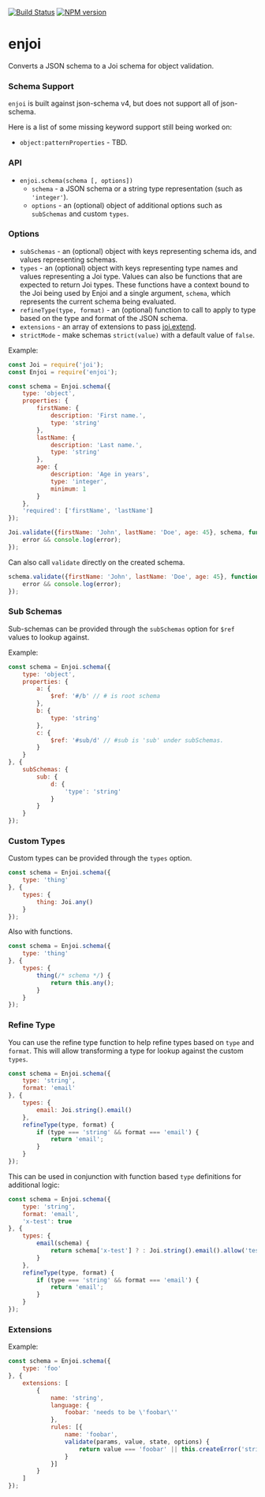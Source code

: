 [![Build Status](https://travis-ci.org/tlivings/enjoi.png)](https://travis-ci.org/tlivings/enjoi) [![NPM version](https://badge.fury.io/js/enjoi.png)](http://badge.fury.io/js/enjoi)

# enjoi

Converts a JSON schema to a Joi schema for object validation.

### Schema Support

`enjoi` is built against json-schema v4, but does not support all of json-schema.

Here is a list of some missing keyword support still being worked on:

- `object:patternProperties` - TBD.

### API

- `enjoi.schema(schema [, options])`
    - `schema` - a JSON schema or a string type representation (such as `'integer'`).
    - `options` - an (optional) object of additional options such as `subSchemas` and custom `types`.
       
### Options
        
- `subSchemas` - an (optional) object with keys representing schema ids, and values representing schemas.
- `types` - an (optional) object  with keys representing type names and values representing a Joi type. Values can also be functions that are expected to return Joi types. These functions have a context bound to the Joi being used by Enjoi and a single argument, `schema`, which represents the current schema being evaluated.
- `refineType(type, format)` - an (optional) function to call to apply to type based on the type and format of the JSON schema.
- `extensions` - an array of extensions to pass [joi.extend](https://github.com/hapijs/joi/blob/master/API.md#extendextension).
- `strictMode` - make schemas `strict(value)` with a default value of `false`.

Example:

```javascript
const Joi = require('joi');
const Enjoi = require('enjoi');

const schema = Enjoi.schema({
    type: 'object',
    properties: {
        firstName: {
            description: 'First name.',
            type: 'string'
        },
        lastName: {
            description: 'Last name.',
            type: 'string'
        },
        age: {
            description: 'Age in years',
            type: 'integer',
            minimum: 1
        }
    },
    'required': ['firstName', 'lastName']
});

Joi.validate({firstName: 'John', lastName: 'Doe', age: 45}, schema, function (error, value) {
    error && console.log(error);
});
```

Can also call `validate` directly on the created schema.

```javascript
schema.validate({firstName: 'John', lastName: 'Doe', age: 45}, function (error, value) {
    error && console.log(error);
});
```

### Sub Schemas

Sub-schemas can be provided through the `subSchemas` option for `$ref` values to lookup against.

Example:

```javascript
const schema = Enjoi.schema({
    type: 'object',
    properties: {
        a: {
            $ref: '#/b' // # is root schema
        },
        b: {
            type: 'string'
        },
        c: {
            $ref: '#sub/d' // #sub is 'sub' under subSchemas.
        }
    }
}, {
    subSchemas: {
        sub: {
            d: {
                'type': 'string'
            }
        }
    }
});
```

### Custom Types

Custom types can be provided through the `types` option.

```javascript
const schema = Enjoi.schema({
    type: 'thing'
}, {
    types: {
        thing: Joi.any()
    }
});
```

Also with functions.

```javascript
const schema = Enjoi.schema({
    type: 'thing'
}, {
    types: {
        thing(/* schema */) {
            return this.any();
        }
    }
});
```

### Refine Type

You can use the refine type function to help refine types based on `type` and `format`. This will allow transforming a type for lookup against the custom `types`.

```javascript
const schema = Enjoi.schema({
    type: 'string',
    format: 'email'
}, {
    types: {
        email: Joi.string().email()
    },
    refineType(type, format) {
        if (type === 'string' && format === 'email') {
            return 'email';
        }
    }
});
```

This can be used in conjunction with function based `type` definitions for additional logic:

```javascript
const schema = Enjoi.schema({
    type: 'string',
    format: 'email',
    'x-test': true
}, {
    types: {
        email(schema) {
            return schema['x-test'] ? : Joi.string().email().allow('test@example.com') : Joi.string().email()
        }
    },
    refineType(type, format) {
        if (type === 'string' && format === 'email') {
            return 'email';
        }
    }
});
```

### Extensions

Example:

```javascript
const schema = Enjoi.schema({
    type: 'foo'
}, {
    extensions: [
        {
            name: 'string',
            language: {
                foobar: 'needs to be \'foobar\''
            },
            rules: [{
                name: 'foobar',
                validate(params, value, state, options) {
                    return value === 'foobar' || this.createError('string.foobar', null, state, options);
                }
            }]
        }
    ]
});
```
